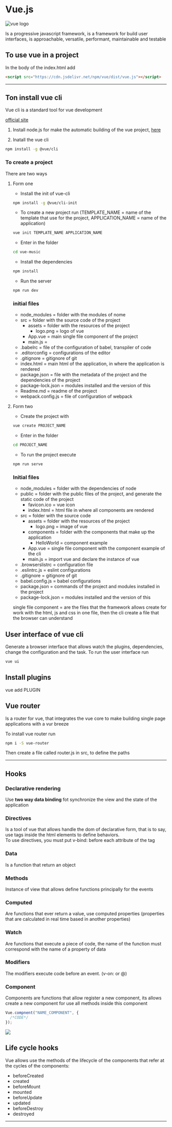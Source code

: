 # Vue.js

![vue logo](img/vueJS.png)

Is a progressive javascript framework, is a framework for build user interfaces, is approachable, versatile, performant, maintainable and testable

## To use vue in a project

In the body of the index.html add

```html
<script src="https://cdn.jsdelivr.net/npm/vue/dist/vue.js"></script>
```

---

## Ton install vue cli

Vue cli is a standard tool for vue development

[official site](https://cli.vuejs.org/)

1. Install node.js for make the automatic building of the vue project, [here](https://nodejs.org/es/download/)

2. Inatall the vue cli

```bash
npm install -g @vue/cli
```

### To create a project

There are two ways

1. Form one

   - Install the init of vue-cli

   ```bash
   npm install -g @vue/cli-init
   ```

   - To create a new project run (TEMPLATE_NAME = name of the template that use for the project, APPLICATION_NAME = name of the application)

   ```bash
   vue init TEMPLATE_NAME APPLICATION_NAME
   ```

   - Enter in the folder

   ```bash
   cd vue-music
   ```

   - Install the dependencies

   ```bash
   npm install
   ```

   - Run the server

   ```bash
   npm run dev
   ```

   ### initial files

   - node_modules = folder with the modules of nome
   - src = folder with the source code of the project
     - assets = folder with the resources of the project
       - logo.png = logo of vue
     - App.vue = main single file component of the project
     - main.js =
   - .babelrc = file of the configuration of babel, transpiler of code
   - .editorconfig = configurations of the editor
   - .gitignore = gitignore of git
   - index.html = main html of the application, in where the application is rendered
   - package.json = file with the metadata of the project and the dependencies of the project
   - package-lock.json = modules installed and the version of this
   - Readme.md = readme of the project
   - webpack.config.js = file of configuration of webpack

2. Form two

   - Create the project with

   ```bash
   vue create PROJECT_NAME
   ```

   - Enter in the folder

   ```bash
   cd PROJECT_NAME
   ```

   - To run the project execute

   ```bash
   npm run serve
   ```

   ### Initial files

   - node_modules = folder with the dependencies of node
   - public = folder with the public files of the project, and generate the static code of the project
     - favicon.ico = vue icon
     - index.html = html file in where all components are rendered
   - src = folder with the source code
     - assets = folder with the resources of the project
       - logo.png = image of vue
     - components = folder with the components that make up the application
       - HelloWorld = component example
     - App.vue = single file component with the component example of the cli
     - main.js = import vue and declare the instance of vue
   - .browserslistrc = configuration file
   - .eslintrc.js = eslint configurations
   - .gitignore = gitignore of git
   - babel.config.js = babel configurations
   - package.json = commands of the project and modules installed in the project
   - package-lock.json = modules installed and the version of this

   single file component = are the files that the framework allows create for work with the html, js and css in one file, then the cli create a file that the browser can understand

## User interface of vue cli

Generate a browser interface that allows watch the plugins, dependencies, change the configuration and the task.
To run the user interface run

```bash
vue ui
```

## Install plugins

vue add PLUGIN

## Vue router

Is a router for vue, that integrates the vue core to make building single page applications with a vur breeze

To install vue router run

```bash
npm i -S vue-router
```

Then create a file called router.js in src, to define the paths

---

## Hooks

### Declarative rendering

Use **two way data binding** fot synchronize the view and the state of the application

### Directives

Is a tool of vue that allows handle the dom of declarative form, that is to say, use tags inside the html elements to define behaviors.  
To use directives, you must put v-bind: before each attribute of the tag

### Data

Is a function that return an object

### Methods

Instance of view that allows define functions principally for the events

### Computed

Are functions that ever return a value, use computed properties (properties that are calculated in real time based in another properties)

### Watch

Are functions that execute a piece of code, the name of the function must correspond with the name of a property of data

### Modifiers

The modifiers execute code before an event. (v-on: or @)

### Component

Components are functions that allow register a new component, its allows create a new component for use all methods inside this component

```js
Vue.compnent("NAME_COMPONENT", {
  /*CODE*/
});
```

![](img/cheat-sheet.png)

## Life cycle hooks

Vue allows use the methods of the lifecycle of the components that refer at the cycles of the components:

- beforeCreated
- created
- beforeMount
- mounted
- beforeUpdate
- updated
- beforeDestroy
- destroyed

---
